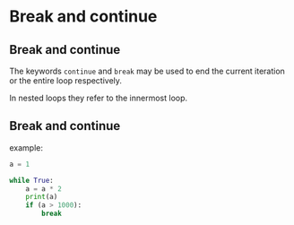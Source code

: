 # Break and continue

## Break and continue

The keywords `continue` and `break` may be used to end the current iteration or the entire loop respectively.

In nested loops they refer to the innermost loop.

## Break and continue

example:

```py
a = 1

while True:
    a = a * 2
    print(a)
    if (a > 1000):
        break
```
